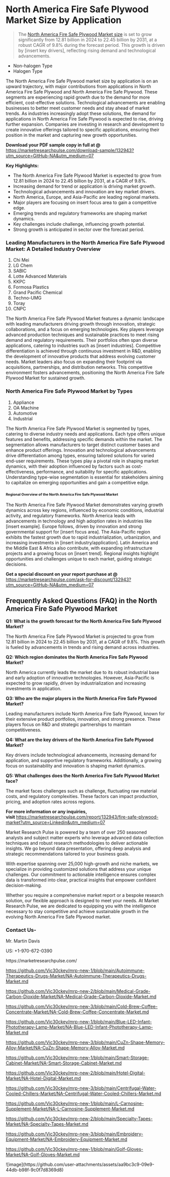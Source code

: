 <h1>North America Fire Safe Plywood Market&nbsp;Size by Application</h1><blockquote><p>The <a href="https://marketresearchpulse.com/download-sample/132943?utm_source=GitHub-NA&amp;utm_medium=07">North America Fire Safe Plywood Market size</a> is set to grow significantly from 12.81 billion in 2024 to 22.45 billion by 2031, at a robust CAGR of 9.8% during the forecast period. This growth is driven by [insert key drivers], reflecting rising demand and technological advancements.</p></blockquote><ul><li>Non-halogen Type<li> Halogen Type</li></ul><p>The North America Fire Safe Plywood market size by application is on an upward trajectory, with major contributions from applications in North America Fire Safe Plywood and North America Fire Safe Plywood. These segments are experiencing rapid growth due to the demand for more efficient, cost-effective solutions. Technological advancements are enabling businesses to better meet customer needs and stay ahead of market trends. As industries increasingly adopt these solutions, the demand for applications in North America Fire Safe Plywood is expected to rise, driving further expansion. Companies are investing in research and development to create innovative offerings tailored to specific applications, ensuring their position in the market and capturing new growth opportunities.</p><p><strong>Download your PDF sample copy in full at @ </strong><a href="https://marketresearchpulse.com/download-sample/132943?utm_source=GitHub-NA&amp;utm_medium=07">https://marketresearchpulse.com/download-sample/132943?utm_source=GitHub-NA&amp;utm_medium=07</a></p><p><strong>Key Highlights: </strong></p><ul><li>The North America Fire Safe Plywood Market is expected to grow from 12.81 billion in 2024 to 22.45 billion by 2031, at a CAGR of 9.8%.</li><li>Increasing demand for trend or application is driving market growth.</li><li>Technological advancements and innovation are key market drivers.</li><li>North America, Europe, and Asia-Pacific are leading regional markets.</li><li>Major players are focusing on insert focus area to gain a competitive edge.</li><li>Emerging trends and regulatory frameworks are shaping market dynamics.</li><li>Key challenges include challenge, influencing growth potential.</li><li>Strong growth is anticipated in sector over the forecast period.</li></ul><h3>Leading Manufacturers in the North America Fire Safe Plywood Market: A Detailed Industry Overview</h3><ol><li>Chi Mei</li><li>LG Chem</li><li>SABIC</li><li>Lotte Advanced Materials</li><li>KKPC</li><li>Formosa Plastics</li><li>Grand Pacific Chemical</li><li>Techno-UMG</li><li>Toray</li><li>CNPC</li></ol><div class="flex max-w-full flex-col flex-grow"><div class="min-h-8 text-message flex w-full flex-col items-end gap-2 whitespace-normal break-words [.text-message+&amp;]:mt-5" dir="auto" data-message-author-role="assistant" data-message-id="fd8432e4-4910-450d-b182-61b7bfb0a01f" data-message-model-slug="gpt-4o"><div class="flex w-full flex-col gap-1 empty:hidden first:pt-[3px]"><div class="markdown prose w-full break-words dark:prose-invert light"><p>The North America Fire Safe Plywood Market features a dynamic landscape with leading manufacturers driving growth through innovation, strategic collaborations, and a focus on emerging technologies. Key players leverage advanced production techniques and sustainable practices to meet rising demand and regulatory requirements. Their portfolios often span diverse applications, catering to industries such as [insert industries]. Competitive differentiation is achieved through continuous investment in R&amp;D, enabling the development of innovative products that address evolving customer needs. Market leaders also focus on expanding their footprint via acquisitions, partnerships, and distribution networks. This competitive environment fosters advancements, positioning the North America Fire Safe Plywood Market for sustained growth.</p></div></div></div></div><h3>North America Fire Safe Plywood Market by Types</h3><ol><li>Appliance<li> OA Machine<li> Automotive<li> Industrial</li></ol><div class="flex max-w-full flex-col flex-grow"><div class="min-h-8 text-message flex w-full flex-col items-end gap-2 whitespace-normal break-words [.text-message+&amp;]:mt-5" dir="auto" data-message-author-role="assistant" data-message-id="084470be-0bb7-4664-bddf-5156b4f41249" data-message-model-slug="gpt-4o-mini"><div class="flex w-full flex-col gap-1 empty:hidden first:pt-[3px]"><div class="markdown prose w-full break-words dark:prose-invert light"><p>The North America Fire Safe Plywood Market is segmented by types, catering to diverse industry needs and applications. Each type offers unique features and benefits, addressing specific demands within the market. The segmentation allows manufacturers to target distinct customer bases and enhance product offerings. Innovation and technological advancements drive differentiation among types, ensuring tailored solutions for varied end-user requirements. These types play a pivotal role in shaping market dynamics, with their adoption influenced by factors such as cost-effectiveness, performance, and suitability for specific applications. Understanding type-wise segmentation is essential for stakeholders aiming to capitalize on emerging opportunities and gain a competitive edge.</p></div></div></div></div><h3><span style="font-size: 11px;">Regional Overview of the North America Fire Safe Plywood Market</span></h3><div class="flex max-w-full flex-col flex-grow"><div class="min-h-8 text-message flex w-full flex-col items-end gap-2 whitespace-normal break-words [.text-message+&amp;]:mt-5" dir="auto" data-message-author-role="assistant" data-message-id="e9038762-ce64-4e30-91c9-9bd413514231" data-message-model-slug="gpt-4o-mini"><div class="flex w-full flex-col gap-1 empty:hidden first:pt-[3px]"><div class="markdown prose w-full break-words dark:prose-invert light"><p>The North America Fire Safe Plywood Market demonstrates varying growth dynamics across key regions, influenced by economic conditions, industrial activity, and regulatory frameworks. North America leads with advancements in technology and high adoption rates in industries like [insert example]. Europe follows, driven by innovation and strong governmental support for [insert focus area]. The Asia-Pacific region exhibits the fastest growth due to rapid industrialization, urbanization, and increasing investments in [insert industry/application]. Latin America and the Middle East &amp; Africa also contribute, with expanding infrastructure projects and a growing focus on [insert trend]. Regional insights highlight opportunities and challenges unique to each market, guiding strategic decisions.</p></div></div></div></div><p><strong>Get a special discount on your report purchase at @ </strong><a href="https://marketresearchpulse.com/ask-for-discount/132943?utm_source=GitHub-NA&amp;utm_medium=07">https://marketresearchpulse.com/ask-for-discount/132943?utm_source=GitHub-NA&amp;utm_medium=07</a></p><h2>Frequently Asked Questions (FAQ) in the North America Fire Safe Plywood Market</h2><p><strong>Q1: What is the growth forecast for the North America Fire Safe Plywood Market?</strong></p><p>The North America Fire Safe Plywood Market is projected to grow from 12.81 billion in 2024 to 22.45 billion by 2031, at a CAGR of 9.8%. This growth is fueled by advancements in trends and rising demand across industries.</p><p><strong>Q2: Which region dominates the North America Fire Safe Plywood Market?</strong></p><p>North America currently leads the market due to its robust industrial base and early adoption of innovative technologies. However, Asia-Pacific is expected to grow rapidly, driven by industrialization and increasing investments in application.</p><p><strong>Q3: Who are the major players in the North America Fire Safe Plywood Market?</strong></p><p>Leading manufacturers include North America Fire Safe Plywood, known for their extensive product portfolios, innovation, and strong presence. These players focus on R&amp;D and strategic partnerships to maintain competitiveness.</p><p><strong>Q4: What are the key drivers of the North America Fire Safe Plywood Market?</strong></p><p>Key drivers include technological advancements, increasing demand for application, and supportive regulatory frameworks. Additionally, a growing focus on sustainability and innovation is shaping market dynamics.</p><p><strong>Q5: What challenges does the North America Fire Safe Plywood Market face?</strong></p><p>The market faces challenges such as challenge, fluctuating raw material costs, and regulatory complexities. These factors can impact production, pricing, and adoption rates across regions.</p><p><strong>For more information or any inquiries, visit&nbsp;</strong><a href="https://marketresearchpulse.com/report/132943/fire-safe-plywood-market?utm_source=Linkedin&utm_medium=07">https://marketresearchpulse.com/report/132943/fire-safe-plywood-market?utm_source=Linkedin&utm_medium=07</a></p><p>Market Research Pulse is powered by a team of over 250 seasoned analysts and subject matter experts who leverage advanced data collection techniques and robust research methodologies to deliver actionable insights. We go beyond data presentation, offering deep analysis and strategic recommendations tailored to your business goals.</p><p>With expertise spanning over 25,000 high-growth and niche markets, we specialize in providing customized solutions that address your unique challenges. Our commitment to actionable intelligence ensures complex data is transformed into clear, practical insights that empower confident decision-making.</p><p>Whether you require a comprehensive market report or a bespoke research solution, our flexible approach is designed to meet your needs. At Market Research Pulse, we are dedicated to equipping you with the intelligence necessary to stay competitive and achieve sustainable growth in the evolving North America Fire Safe Plywood market.</p><h3><strong>Contact Us-</strong></h3><p>Mr. Martin Davis</p><p>US: +1-970-672-0390</p><p>https://marketresearchpulse.com/</p><p><a href="https://github.com/Vic30ckey/mrp-new-1/blob/main/Autoimmune-Therapeutics-Drugs-Market/NA-Autoimmune-Therapeutics-Drugs-Market.md">https://github.com/Vic30ckey/mrp-new-1/blob/main/Autoimmune-Therapeutics-Drugs-Market/NA-Autoimmune-Therapeutics-Drugs-Market.md</a></p><p><a href="https://github.com/Vic30ckey/mrp-new-2/blob/main/Medical-Grade-Carbon-Dioxide-Market/NA-Medical-Grade-Carbon-Dioxide-Market.md">https://github.com/Vic30ckey/mrp-new-2/blob/main/Medical-Grade-Carbon-Dioxide-Market/NA-Medical-Grade-Carbon-Dioxide-Market.md</a></p><p><a href="https://github.com/Vic30ckey/mrp-new-3/blob/main/Cold-Brew-Coffee-Concentrate-Market/NA-Cold-Brew-Coffee-Concentrate-Market.md">https://github.com/Vic30ckey/mrp-new-3/blob/main/Cold-Brew-Coffee-Concentrate-Market/NA-Cold-Brew-Coffee-Concentrate-Market.md</a></p><p><a href="https://github.com/Vic30ckey/mrp-new-1/blob/main/Blue-LED-Infant-Phototherapy-Lamp-Market/NA-Blue-LED-Infant-Phototherapy-Lamp-Market.md">https://github.com/Vic30ckey/mrp-new-1/blob/main/Blue-LED-Infant-Phototherapy-Lamp-Market/NA-Blue-LED-Infant-Phototherapy-Lamp-Market.md</a></p><p><a href="https://github.com/Vic30ckey/mrp-new-3/blob/main/CuZn-Shape-Memory-Alloy-Market/NA-CuZn-Shape-Memory-Alloy-Market.md">https://github.com/Vic30ckey/mrp-new-3/blob/main/CuZn-Shape-Memory-Alloy-Market/NA-CuZn-Shape-Memory-Alloy-Market.md</a></p><p><a href="https://github.com/Vic30ckey/mrp-new-1/blob/main/Smart-Storage-Cabinet-Market/NA-Smart-Storage-Cabinet-Market.md">https://github.com/Vic30ckey/mrp-new-1/blob/main/Smart-Storage-Cabinet-Market/NA-Smart-Storage-Cabinet-Market.md</a></p><p><a href="https://github.com/Vic30ckey/mrp-new-2/blob/main/Hotel-Digital-Market/NA-Hotel-Digital-Market.md">https://github.com/Vic30ckey/mrp-new-2/blob/main/Hotel-Digital-Market/NA-Hotel-Digital-Market.md</a></p><p><a href="https://github.com/Vic30ckey/mrp-new-3/blob/main/Centrifugal-Water-Cooled-Chillers-Market/NA-Centrifugal-Water-Cooled-Chillers-Market.md">https://github.com/Vic30ckey/mrp-new-3/blob/main/Centrifugal-Water-Cooled-Chillers-Market/NA-Centrifugal-Water-Cooled-Chillers-Market.md</a></p><p><a href="https://github.com/Vic30ckey/mrp-new-1/blob/main/L-Carnosine-Supplement-Market/NA-L-Carnosine-Supplement-Market.md">https://github.com/Vic30ckey/mrp-new-1/blob/main/L-Carnosine-Supplement-Market/NA-L-Carnosine-Supplement-Market.md</a></p><p><a href="https://github.com/Vic30ckey/mrp-new-2/blob/main/Specialty-Tapes-Market/NA-Specialty-Tapes-Market.md">https://github.com/Vic30ckey/mrp-new-2/blob/main/Specialty-Tapes-Market/NA-Specialty-Tapes-Market.md</a></p><p><a href="https://github.com/Vic30ckey/mrp-new-3/blob/main/Embroidery-Equipment-Market/NA-Embroidery-Equipment-Market.md">https://github.com/Vic30ckey/mrp-new-3/blob/main/Embroidery-Equipment-Market/NA-Embroidery-Equipment-Market.md</a></p><p><a href="https://github.com/Vic30ckey/mrp-new-1/blob/main/Golf-Gloves-Market/NA-Golf-Gloves-Market.md">https://github.com/Vic30ckey/mrp-new-1/blob/main/Golf-Gloves-Market/NA-Golf-Gloves-Market.md</a></p>
![image](https://github.com/user-attachments/assets/aa9bc3c9-09e9-44db-b98f-9c0f7d8369d8)
